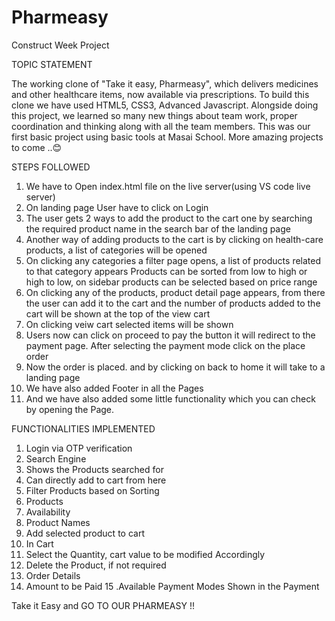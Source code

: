 # Pharmeasy
Construct Week Project

TOPIC STATEMENT

The working clone of "Take it easy, Pharmeasy", which delivers medicines and other healthcare items, now available via prescriptions. To build this clone we have used HTML5, CSS3, Advanced Javascript. Alongside doing this project, we learned so many new things about team work, proper coordination and thinking along with all the team members. This was our first basic project using basic tools at Masai School. More amazing projects to come ..😊

STEPS FOLLOWED

1. We have to Open index.html file on the live server(using VS code live server)
2. On landing page User have to click on Login
3. The user gets 2 ways to add the product to the cart one by searching the required product name in the search bar of the landing page
4. Another way of adding products to the cart is by clicking on health-care products, a list of categories will be opened
5. On clicking any categories a filter page opens, a list of products related to that category appears
Products can be sorted from low to high or high to low, on sidebar products can be selected based on price range
6. On clicking any of the products, product detail page appears, from there the user can add it to the cart and the number of products added to the cart will be shown at the top of the view cart
7. On clicking veiw cart selected items will be shown
8. Users now can click on proceed to pay the button it will redirect to the payment page. After selecting the payment mode click on the place order
9. Now the order is placed. and by clicking on back to home it will take to a landing page
10. We have also added Footer in all the Pages
11. And we have also added some little functionality which you can check by opening the Page.

FUNCTIONALITIES IMPLEMENTED

1. Login via OTP verification
2. Search Engine
3. Shows the Products searched for
4. Can directly add to cart from here
5. Filter Products based on Sorting
6. Products
7. Availability
8. Product Names
9. Add selected product to cart
10. In Cart
11. Select the Quantity, cart value to be modified Accordingly
12. Delete the Product, if not required
13. Order Details
14. Amount to be Paid
15 .Available Payment Modes Shown in the Payment

Take it Easy and GO TO OUR PHARMEASY !!
